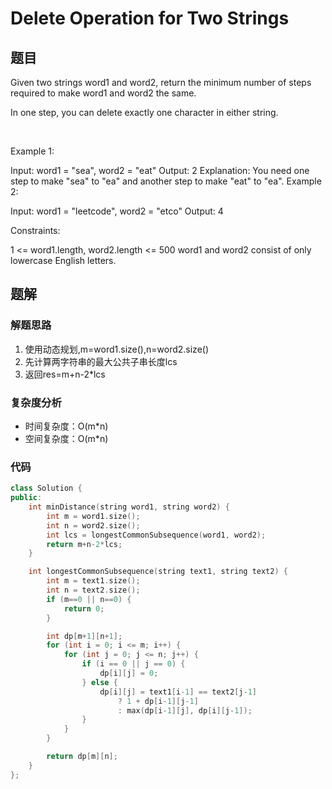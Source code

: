 # Delete Operation for Two Strings
## 题目
Given two strings word1 and word2, return the minimum number of steps required to make word1 and word2 the same.

In one step, you can delete exactly one character in either string.

 

Example 1:

Input: word1 = "sea", word2 = "eat"
Output: 2
Explanation: You need one step to make "sea" to "ea" and another step to make "eat" to "ea".
Example 2:

Input: word1 = "leetcode", word2 = "etco"
Output: 4
 

Constraints:

1 <= word1.length, word2.length <= 500
word1 and word2 consist of only lowercase English letters.

## 题解
### 解题思路
1. 使用动态规划,m=word1.size(),n=word2.size()
2. 先计算两字符串的最大公共子串长度lcs
3. 返回res=m+n-2*lcs

### 复杂度分析
+ 时间复杂度：O(m*n)
+ 空间复杂度：O(m*n)
### 代码

```cpp
class Solution {
public:
    int minDistance(string word1, string word2) {
        int m = word1.size();
        int n = word2.size();
        int lcs = longestCommonSubsequence(word1, word2);
        return m+n-2*lcs;
    }

    int longestCommonSubsequence(string text1, string text2) {
        int m = text1.size();
        int n = text2.size();
        if (m==0 || n==0) {
            return 0;
        }

        int dp[m+1][n+1];
        for (int i = 0; i <= m; i++) {
            for (int j = 0; j <= n; j++) {
                if (i == 0 || j == 0) {
                    dp[i][j] = 0;
                } else {
                    dp[i][j] = text1[i-1] == text2[j-1] 
                        ? 1 + dp[i-1][j-1] 
                        : max(dp[i-1][j], dp[i][j-1]);
                }
            }
        }

        return dp[m][n];
    }
};